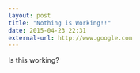 ```yaml
---
layout: post
title: "Nothing is Working!!"
date: 2015-04-23 22:31
external-url: http://www.google.com
---
```

Is this working?